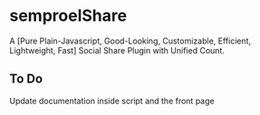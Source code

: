 # semproelShare
A [Pure Plain-Javascript, Good-Looking, Customizable, Efficient, Lightweight, Fast] Social Share Plugin with Unified Count.

## To Do
Update documentation inside script and the front page
